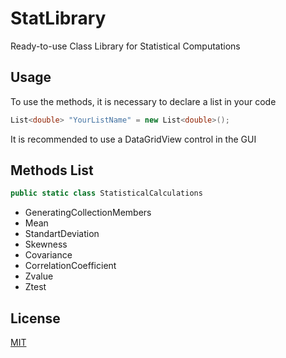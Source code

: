 # StatLibrary
Ready-to-use Class Library for Statistical Computations

## Usage
To use the methods, it is necessary to declare a list in your code

```csharp
List<double> "YourListName" = new List<double>();
```

It is recommended to use a DataGridView control in the GUI

## Methods List

```csharp
public static class StatisticalCalculations
```

* GeneratingCollectionMembers
* Mean
* StandartDeviation
* Skewness
* Covariance
* CorrelationCoefficient
* Zvalue
* Ztest

## License
[MIT](https://choosealicense.com/licenses/mit/)
